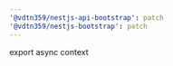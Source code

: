 ```yaml
---
'@vdtn359/nestjs-api-bootstrap': patch
'@vdtn359/nestjs-bootstrap': patch
---
```


export async context
